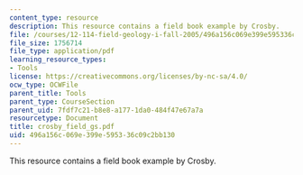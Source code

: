 ```yaml
---
content_type: resource
description: This resource contains a field book example by Crosby.
file: /courses/12-114-field-geology-i-fall-2005/496a156c069e399e595336c09c2bb130_crosby_field_gs.pdf
file_size: 1756714
file_type: application/pdf
learning_resource_types:
- Tools
license: https://creativecommons.org/licenses/by-nc-sa/4.0/
ocw_type: OCWFile
parent_title: Tools
parent_type: CourseSection
parent_uid: 7fdf7c21-b8e8-a177-1da0-484f47e67a7a
resourcetype: Document
title: crosby_field_gs.pdf
uid: 496a156c-069e-399e-5953-36c09c2bb130
---
```

This resource contains a field book example by Crosby.